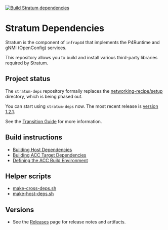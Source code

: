 <!-- markdownlint-disable MD041 -->
[![Build Stratum dependencies](https://github.com/ipdk-io/stratum-deps/actions/workflows/build-deps.yml/badge.svg)](https://github.com/ipdk-io/stratum-deps/actions/workflows/build-deps.yml)
<!-- markdownlint-disable MD041 -->

# Stratum Dependencies

Stratum is the component of `infrap4d` that implements the P4Runtime and gNMI
(OpenConfig) services.

This repository allows you to build and install various third-party libraries
required by Stratum.

## Project status

The `stratum-deps` repository formally replaces the
[networking-recipe/setup](https://github.com/ipdk-io/networking-recipe/tree/main/setup)
directory, which is being phased out.

You can start using `stratum-deps` now. The most recent release is
[version 1.2.1](https://github.com/ipdk-io/stratum-deps/releases/tag/v1.2.1).

See the [Transition Guide](/docs/transition-guide.md) for more information.

## Build instructions

- [Building Host Dependencies](/docs/building-host-deps.md)
- [Building ACC Target Dependencies](/docs/building-acc-target-deps.md)
- [Defining the ACC Build Environment](docs/defining-acc-environment.md)

## Helper scripts

- [make-cross-deps.sh](/docs/make-cross-deps.rst)
- [make-host-deps.sh](/docs/make-host-deps.rst)

## Versions

- See the [Releases](https://github.com/ipdk-io/stratum-deps/releases) page
  for release notes and artifacts.
